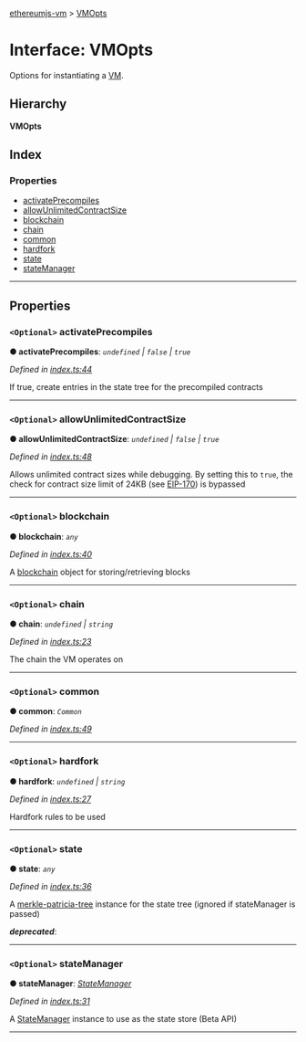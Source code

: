 [ethereumjs-vm](../README.md) > [VMOpts](../interfaces/vmopts.md)

# Interface: VMOpts

Options for instantiating a [VM](../classes/vm.md).

## Hierarchy

**VMOpts**

## Index

### Properties

* [activatePrecompiles](vmopts.md#activateprecompiles)
* [allowUnlimitedContractSize](vmopts.md#allowunlimitedcontractsize)
* [blockchain](vmopts.md#blockchain)
* [chain](vmopts.md#chain)
* [common](vmopts.md#common)
* [hardfork](vmopts.md#hardfork)
* [state](vmopts.md#state)
* [stateManager](vmopts.md#statemanager)

---

## Properties

<a id="activateprecompiles"></a>

### `<Optional>` activatePrecompiles

**● activatePrecompiles**: *`undefined` \| `false` \| `true`*

*Defined in [index.ts:44](https://github.com/ethereumjs/ethereumjs-vm/blob/3e1633c/lib/index.ts#L44)*

If true, create entries in the state tree for the precompiled contracts

___
<a id="allowunlimitedcontractsize"></a>

### `<Optional>` allowUnlimitedContractSize

**● allowUnlimitedContractSize**: *`undefined` \| `false` \| `true`*

*Defined in [index.ts:48](https://github.com/ethereumjs/ethereumjs-vm/blob/3e1633c/lib/index.ts#L48)*

Allows unlimited contract sizes while debugging. By setting this to `true`, the check for contract size limit of 24KB (see [EIP-170](https://git.io/vxZkK)) is bypassed

___
<a id="blockchain"></a>

### `<Optional>` blockchain

**● blockchain**: *`any`*

*Defined in [index.ts:40](https://github.com/ethereumjs/ethereumjs-vm/blob/3e1633c/lib/index.ts#L40)*

A [blockchain](https://github.com/ethereumjs/ethereumjs-blockchain) object for storing/retrieving blocks

___
<a id="chain"></a>

### `<Optional>` chain

**● chain**: *`undefined` \| `string`*

*Defined in [index.ts:23](https://github.com/ethereumjs/ethereumjs-vm/blob/3e1633c/lib/index.ts#L23)*

The chain the VM operates on

___
<a id="common"></a>

### `<Optional>` common

**● common**: *`Common`*

*Defined in [index.ts:49](https://github.com/ethereumjs/ethereumjs-vm/blob/3e1633c/lib/index.ts#L49)*

___
<a id="hardfork"></a>

### `<Optional>` hardfork

**● hardfork**: *`undefined` \| `string`*

*Defined in [index.ts:27](https://github.com/ethereumjs/ethereumjs-vm/blob/3e1633c/lib/index.ts#L27)*

Hardfork rules to be used

___
<a id="state"></a>

### `<Optional>` state

**● state**: *`any`*

*Defined in [index.ts:36](https://github.com/ethereumjs/ethereumjs-vm/blob/3e1633c/lib/index.ts#L36)*

A [merkle-patricia-tree](https://github.com/ethereumjs/merkle-patricia-tree) instance for the state tree (ignored if stateManager is passed)

*__deprecated__*: 

___
<a id="statemanager"></a>

### `<Optional>` stateManager

**● stateManager**: *[StateManager](../classes/statemanager.md)*

*Defined in [index.ts:31](https://github.com/ethereumjs/ethereumjs-vm/blob/3e1633c/lib/index.ts#L31)*

A [StateManager](../classes/statemanager.md) instance to use as the state store (Beta API)

___


